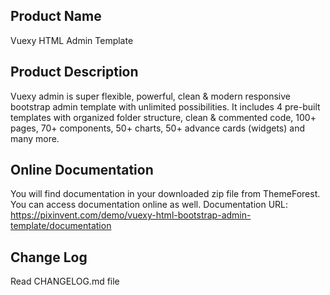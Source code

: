 Product Name
---------------
Vuexy HTML Admin Template


Product Description
-------------------
Vuexy admin is super flexible, powerful, clean & modern responsive bootstrap admin template with unlimited possibilities. It includes 4 pre-built templates with organized folder structure, clean & commented code, 100+ pages, 70+ components, 50+ charts, 50+ advance cards (widgets) and many more.


Online Documentation
--------------------
You will find documentation in your downloaded zip file from ThemeForest. You can access documentation online as well.
Documentation URL: https://pixinvent.com/demo/vuexy-html-bootstrap-admin-template/documentation

Change Log
----------
Read CHANGELOG.md file
